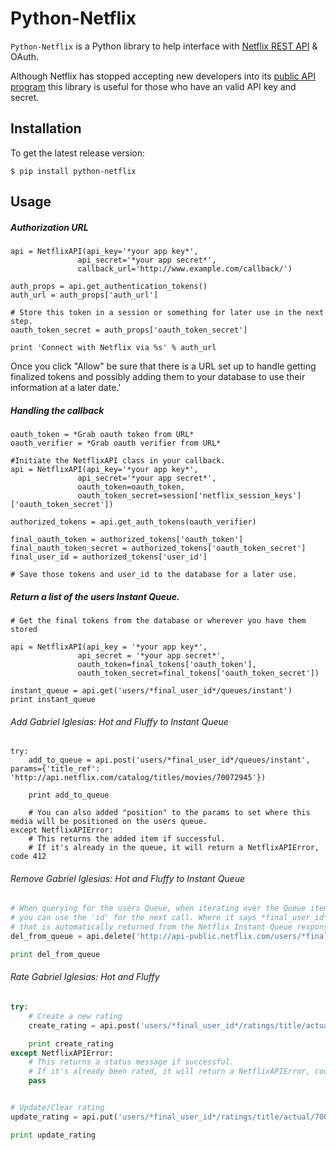 Python-Netflix
==============

`Python-Netflix` is a Python library to help interface with [Netflix REST API](http://developer.netflix.com/docs/REST_API_Reference "Netflix REST API") & OAuth.

Although Netflix has stopped accepting new developers into its [public API program](http://developer.netflix.com/blog/read/Changes_to_the_Public_API_Program) this library is useful for those who have an valid API key and secret.

Installation
------------

To get the latest release version:

``` $ pip install python-netflix ```


Usage
-----

##### Authorization URL #####

```
api = NetflixAPI(api_key='*your app key*',
               api_secret='*your app secret*',
               callback_url='http://www.example.com/callback/')

auth_props = api.get_authentication_tokens()
auth_url = auth_props['auth_url']

# Store this token in a session or something for later use in the next step.
oauth_token_secret = auth_props['oauth_token_secret']

print 'Connect with Netflix via %s' % auth_url
```

Once you click "Allow" be sure that there is a URL set up to handle getting finalized tokens and possibly adding them to your database to use their information at a later date.'

##### Handling the callback #####

```
oauth_token = *Grab oauth token from URL*
oauth_verifier = *Grab oauth verifier from URL*

#Initiate the NetflixAPI class in your callback.
api = NetflixAPI(api_key='*your app key*',
               api_secret='*your app secret*',
               oauth_token=oauth_token,
               oauth_token_secret=session['netflix_session_keys']['oauth_token_secret'])

authorized_tokens = api.get_auth_tokens(oauth_verifier)

final_oauth_token = authorized_tokens['oauth_token']
final_oauth_token_secret = authorized_tokens['oauth_token_secret']
final_user_id = authorized_tokens['user_id']

# Save those tokens and user_id to the database for a later use.
```

##### Return a list of the users Instant Queue. #####

```
# Get the final tokens from the database or wherever you have them stored

api = NetflixAPI(api_key = '*your app key*',
               api_secret = '*your app secret*',
               oauth_token=final_tokens['oauth_token'],
               oauth_token_secret=final_tokens['oauth_token_secret'])

instant_queue = api.get('users/*final_user_id*/queues/instant')
print instant_queue
```

###### Add Gabriel Iglesias: Hot and Fluffy to Instant Queue #####
```
try:
    add_to_queue = api.post('users/*final_user_id*/queues/instant', params={'title_ref': 'http://api.netflix.com/catalog/titles/movies/70072945'})

    print add_to_queue

    # You can also added "position" to the params to set where this media will be positioned on the users queue.
except NetflixAPIError:
    # This returns the added item if successful.
    # If it's already in the queue, it will return a NetflixAPIError, code 412
```

###### Remove Gabriel Iglesias: Hot and Fluffy to Instant Queue #####
```python
# When querying for the users Queue, when iterating over the Queue items
# you can use the 'id' for the next call. Where it says *final_user_id*
# that is automatically returned from the Netflix Instant Queue response.
del_from_queue = api.delete('http://api-public.netflix.com/users/*final_user_id*/queues/instant/available/2/70072945')

print del_from_queue
```

###### Rate Gabriel Iglesias: Hot and Fluffy ######

```python
try:
    # Create a new rating
    create_rating = api.post('users/*final_user_id*/ratings/title/actual/70072945', params={'rating': '5'})

    print create_rating
except NetflixAPIError:
    # This returns a status message if successful.
    # If it's already been rated, it will return a NetflixAPIError, code 422
    pass


# Update/Clear rating
update_rating = api.put('users/*final_user_id*/ratings/title/actual/70072945', params={'rating': 'no_opinion'})

print update_rating
```